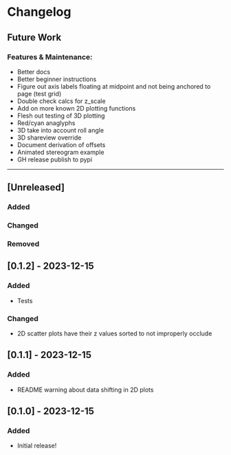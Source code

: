 # Changelog

## Future Work
### Features & Maintenance:
- Better docs
- Better beginner instructions
- Figure out axis labels floating at midpoint and not being anchored to page (test grid)
- Double check calcs for z_scale
- Add on more known 2D plotting functions
- Flesh out testing of 3D plotting
- Red/cyan anaglyphs
- 3D take into account roll angle
- 3D shareview override
- Document derivation of offsets
- Animated stereogram example
- GH release publish to pypi

----

## [Unreleased]
### Added    
### Changed    
### Removed    

## [0.1.2] - 2023-12-15
### Added
* Tests
### Changed 
* 2D scatter plots have their z values sorted to not improperly occlude   

## [0.1.1] - 2023-12-15
### Added
* README warning about data shifting in 2D plots

## [0.1.0] - 2023-12-15
### Added
* Initial release!
